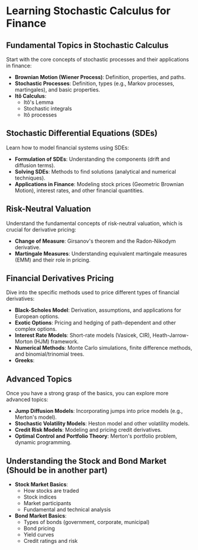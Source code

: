 # Learning Stochastic Calculus for Finance

## Fundamental Topics in Stochastic Calculus
Start with the core concepts of stochastic processes and their applications in finance:
- **Brownian Motion (Wiener Process)**: Definition, properties, and paths.
- **Stochastic Processes**: Definition, types (e.g., Markov processes, martingales), and basic properties.
- **Itô Calculus**: 
  - Itô's Lemma
  - Stochastic integrals
  - Itô processes

## Stochastic Differential Equations (SDEs)
Learn how to model financial systems using SDEs:
- **Formulation of SDEs**: Understanding the components (drift and diffusion terms).
- **Solving SDEs**: Methods to find solutions (analytical and numerical techniques).
- **Applications in Finance**: Modeling stock prices (Geometric Brownian Motion), interest rates, and other financial quantities.

## Risk-Neutral Valuation
Understand the fundamental concepts of risk-neutral valuation, which is crucial for derivative pricing:
- **Change of Measure**: Girsanov's theorem and the Radon-Nikodym derivative.
- **Martingale Measures**: Understanding equivalent martingale measures (EMM) and their role in pricing.

## Financial Derivatives Pricing
Dive into the specific methods used to price different types of financial derivatives:
- **Black-Scholes Model**: Derivation, assumptions, and applications for European options.
- **Exotic Options**: Pricing and hedging of path-dependent and other complex options.
- **Interest Rate Models**: Short-rate models (Vasicek, CIR), Heath-Jarrow-Morton (HJM) framework.
- **Numerical Methods**: Monte Carlo simulations, finite difference methods, and binomial/trinomial trees.
- **Greeks**: 
## Advanced Topics
Once you have a strong grasp of the basics, you can explore more advanced topics:
- **Jump Diffusion Models**: Incorporating jumps into price models (e.g., Merton's model).
- **Stochastic Volatility Models**: Heston model and other volatility models.
- **Credit Risk Models**: Modeling and pricing credit derivatives.
- **Optimal Control and Portfolio Theory**: Merton's portfolio problem, dynamic programming.

## Understanding the Stock and Bond Market (Should be in another part)
- **Stock Market Basics**: 
  - How stocks are traded
  - Stock indices
  - Market participants
  - Fundamental and technical analysis
- **Bond Market Basics**:
  - Types of bonds (government, corporate, municipal)
  - Bond pricing
  - Yield curves
  - Credit ratings and risk



